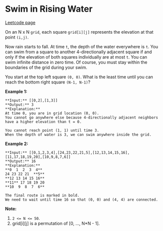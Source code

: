 # Swim in Rising Water
[Leetcode page](https://leetcode.com/problems/swim-in-rising-water/description)

On an N x N `grid`, each square `grid[i][j]` represents the elevation at that
point `(i,j)`.

Now rain starts to fall. At time `t`, the depth of the water everywhere is
`t`. You can swim from a square to another 4-directionally adjacent square if
and only if the elevation of both squares individually are at most `t`. You
can swim infinite distance in zero time. Of course, you must stay within the
boundaries of the grid during your swim.

You start at the top left square `(0, 0)`. What is the least time until you
can reach the bottom right square `(N-1, N-1)`?

**Example 1:**

    
    
    **Input:** [[0,2],[1,3]]
    **Output:** 3
    **Explanation:**
    At time 0, you are in grid location (0, 0).
    You cannot go anywhere else because 4-directionally adjacent neighbors have a higher elevation than t = 0.
    
    You cannot reach point (1, 1) until time 3.
    When the depth of water is 3, we can swim anywhere inside the grid.
    

**Example 2:**

    
    
    **Input:** [[0,1,2,3,4],[24,23,22,21,5],[12,13,14,15,16],[11,17,18,19,20],[10,9,8,7,6]]
    **Output:** 16
    **Explanation:**
    **0  1  2  3  4**
    24 23 22 21  **5**
    **12 13 14 15 16**
    **11** 17 18 19 20
    **10  9  8  7  6**
    
    The final route is marked in bold.
    We need to wait until time 16 so that (0, 0) and (4, 4) are connected.
    

**Note:**

  1. `2 <= N <= 50`.
  2. grid[i][j] is a permutation of [0, ..., N*N - 1].

